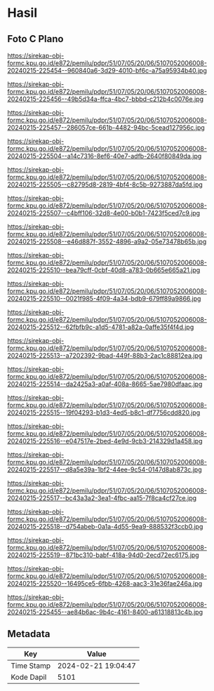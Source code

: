 # Hasil

## Foto C Plano

https://sirekap-obj-formc.kpu.go.id/e872/pemilu/pdpr/51/07/05/20/06/5107052006008-20240215-225454--960840a6-3d29-4010-bf6c-a75a95934b40.jpg

https://sirekap-obj-formc.kpu.go.id/e872/pemilu/pdpr/51/07/05/20/06/5107052006008-20240215-225456--49b5d34a-ffca-4bc7-bbbd-c212b4c0076e.jpg

https://sirekap-obj-formc.kpu.go.id/e872/pemilu/pdpr/51/07/05/20/06/5107052006008-20240215-225457--286057ce-661b-4482-94bc-5cead127956c.jpg

https://sirekap-obj-formc.kpu.go.id/e872/pemilu/pdpr/51/07/05/20/06/5107052006008-20240215-225504--a14c7316-8ef6-40e7-adfb-2640f80849da.jpg

https://sirekap-obj-formc.kpu.go.id/e872/pemilu/pdpr/51/07/05/20/06/5107052006008-20240215-225505--c82795d8-2819-4bf4-8c5b-9273887da5fd.jpg

https://sirekap-obj-formc.kpu.go.id/e872/pemilu/pdpr/51/07/05/20/06/5107052006008-20240215-225507--c4bff106-32d8-4e00-b0b1-7423f5ced7c9.jpg

https://sirekap-obj-formc.kpu.go.id/e872/pemilu/pdpr/51/07/05/20/06/5107052006008-20240215-225508--e46d887f-3552-4896-a9a2-05e73478b65b.jpg

https://sirekap-obj-formc.kpu.go.id/e872/pemilu/pdpr/51/07/05/20/06/5107052006008-20240215-225510--bea79cff-0cbf-40d8-a783-0b665e665a21.jpg

https://sirekap-obj-formc.kpu.go.id/e872/pemilu/pdpr/51/07/05/20/06/5107052006008-20240215-225510--0021f985-4f09-4a34-bdb9-679ff89a9866.jpg

https://sirekap-obj-formc.kpu.go.id/e872/pemilu/pdpr/51/07/05/20/06/5107052006008-20240215-225512--62fbfb9c-a1d5-4781-a82a-0affe35f4f4d.jpg

https://sirekap-obj-formc.kpu.go.id/e872/pemilu/pdpr/51/07/05/20/06/5107052006008-20240215-225513--a7202392-9bad-449f-88b3-2ac1c88812ea.jpg

https://sirekap-obj-formc.kpu.go.id/e872/pemilu/pdpr/51/07/05/20/06/5107052006008-20240215-225514--da2425a3-a0af-408a-8665-5ae7980dfaac.jpg

https://sirekap-obj-formc.kpu.go.id/e872/pemilu/pdpr/51/07/05/20/06/5107052006008-20240215-225515--19f04293-b1d3-4ed5-b8c1-df7756cdd820.jpg

https://sirekap-obj-formc.kpu.go.id/e872/pemilu/pdpr/51/07/05/20/06/5107052006008-20240215-225516--e047517e-2bed-4e9d-9cb3-214329d1a458.jpg

https://sirekap-obj-formc.kpu.go.id/e872/pemilu/pdpr/51/07/05/20/06/5107052006008-20240215-225517--d8a5e39a-1bf2-44ee-9c54-0147d8ab873c.jpg

https://sirekap-obj-formc.kpu.go.id/e872/pemilu/pdpr/51/07/05/20/06/5107052006008-20240215-225517--bc43a3a2-3ea1-4fbc-aa15-7f8ca4cf27ce.jpg

https://sirekap-obj-formc.kpu.go.id/e872/pemilu/pdpr/51/07/05/20/06/5107052006008-20240215-225518--d754abeb-0a1a-4d55-9ea9-888532f3ccb0.jpg

https://sirekap-obj-formc.kpu.go.id/e872/pemilu/pdpr/51/07/05/20/06/5107052006008-20240215-225519--871bc310-babf-418a-94d0-2ecd72ec6175.jpg

https://sirekap-obj-formc.kpu.go.id/e872/pemilu/pdpr/51/07/05/20/06/5107052006008-20240215-225520--16495ce5-6fbb-4268-aac3-31e36fae246a.jpg

https://sirekap-obj-formc.kpu.go.id/e872/pemilu/pdpr/51/07/05/20/06/5107052006008-20240215-225455--ae84b6ac-9b4c-4161-8400-a61318813c4b.jpg


## Metadata

| Key        | Value               |
| ---------- | ------------------- |
| Time Stamp | 2024-02-21 19:04:47 |
| Kode Dapil | 5101                |



